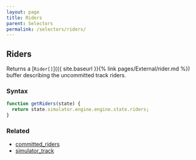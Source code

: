 ```yaml
---
layout: page
title: Riders
parent: Selectors
permalink: /selectors/riders/
---
```


## Riders

Returns a [`Rider[]`]({{ site.baseurl }}{% link pages/External/rider.md %}) buffer describing the uncommitted track riders.

### Syntax

```js
function getRiders(state) {
  return state.simulator.engine.engine.state.riders;
}
```

### Related

- [committed_riders](./committed_riders.md)
- [simulator_track](./simulator_track.md)
